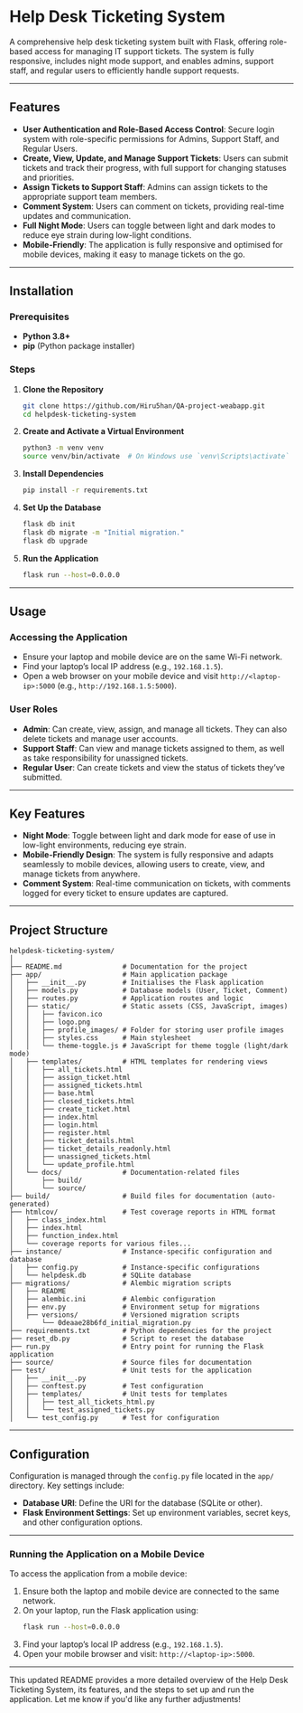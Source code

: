 # **Help Desk Ticketing System**

A comprehensive help desk ticketing system built with Flask, offering role-based access for managing IT support tickets. The system is fully responsive, includes night mode support, and enables admins, support staff, and regular users to efficiently handle support requests.

---

## **Features**

- **User Authentication and Role-Based Access Control**: Secure login system with role-specific permissions for Admins, Support Staff, and Regular Users.
- **Create, View, Update, and Manage Support Tickets**: Users can submit tickets and track their progress, with full support for changing statuses and priorities.
- **Assign Tickets to Support Staff**: Admins can assign tickets to the appropriate support team members.
- **Comment System**: Users can comment on tickets, providing real-time updates and communication.
- **Full Night Mode**: Users can toggle between light and dark modes to reduce eye strain during low-light conditions.
- **Mobile-Friendly**: The application is fully responsive and optimised for mobile devices, making it easy to manage tickets on the go.

---

## **Installation**

### **Prerequisites**

- **Python 3.8+**
- **pip** (Python package installer)

### **Steps**

1. **Clone the Repository**

   ```bash
   git clone https://github.com/Hiru5han/QA-project-weabapp.git
   cd helpdesk-ticketing-system
   ```

2. **Create and Activate a Virtual Environment**

   ```bash
   python3 -m venv venv
   source venv/bin/activate  # On Windows use `venv\Scripts\activate`
   ```

3. **Install Dependencies**

   ```bash
   pip install -r requirements.txt
   ```

4. **Set Up the Database**

   ```bash
   flask db init
   flask db migrate -m "Initial migration."
   flask db upgrade
   ```

5. **Run the Application**

   ```bash
   flask run --host=0.0.0.0
   ```

---

## **Usage**

### **Accessing the Application**

- Ensure your laptop and mobile device are on the same Wi-Fi network.
- Find your laptop’s local IP address (e.g., `192.168.1.5`).
- Open a web browser on your mobile device and visit `http://<laptop-ip>:5000` (e.g., `http://192.168.1.5:5000`).

### **User Roles**

- **Admin**: Can create, view, assign, and manage all tickets. They can also delete tickets and manage user accounts.
- **Support Staff**: Can view and manage tickets assigned to them, as well as take responsibility for unassigned tickets.
- **Regular User**: Can create tickets and view the status of tickets they’ve submitted.

---

## **Key Features**

- **Night Mode**: Toggle between light and dark mode for ease of use in low-light environments, reducing eye strain.
- **Mobile-Friendly Design**: The system is fully responsive and adapts seamlessly to mobile devices, allowing users to create, view, and manage tickets from anywhere.
- **Comment System**: Real-time communication on tickets, with comments logged for every ticket to ensure updates are captured.

---

## **Project Structure**

```plaintext
helpdesk-ticketing-system/
│
├── README.md               # Documentation for the project
├── app/                    # Main application package
│   ├── __init__.py         # Initialises the Flask application
│   ├── models.py           # Database models (User, Ticket, Comment)
│   ├── routes.py           # Application routes and logic
│   ├── static/             # Static assets (CSS, JavaScript, images)
│   │   ├── favicon.ico
│   │   ├── logo.png
│   │   ├── profile_images/ # Folder for storing user profile images
│   │   ├── styles.css      # Main stylesheet
│   │   └── theme-toggle.js # JavaScript for theme toggle (light/dark mode)
│   ├── templates/          # HTML templates for rendering views
│   │   ├── all_tickets.html
│   │   ├── assign_ticket.html
│   │   ├── assigned_tickets.html
│   │   ├── base.html
│   │   ├── closed_tickets.html
│   │   ├── create_ticket.html
│   │   ├── index.html
│   │   ├── login.html
│   │   ├── register.html
│   │   ├── ticket_details.html
│   │   ├── ticket_details_readonly.html
│   │   ├── unassigned_tickets.html
│   │   └── update_profile.html
│   └── docs/               # Documentation-related files
│       ├── build/
│       └── source/
├── build/                  # Build files for documentation (auto-generated)
├── htmlcov/                # Test coverage reports in HTML format
│   ├── class_index.html
│   ├── index.html
│   ├── function_index.html
│   └── coverage reports for various files...
├── instance/               # Instance-specific configuration and database
│   ├── config.py           # Instance-specific configurations
│   └── helpdesk.db         # SQLite database
├── migrations/             # Alembic migration scripts
│   ├── README
│   ├── alembic.ini         # Alembic configuration
│   ├── env.py              # Environment setup for migrations
│   ├── versions/           # Versioned migration scripts
│       └── 0deaae28b6fd_initial_migration.py
├── requirements.txt        # Python dependencies for the project
├── reset_db.py             # Script to reset the database
├── run.py                  # Entry point for running the Flask application
├── source/                 # Source files for documentation
├── test/                   # Unit tests for the application
│   ├── __init__.py
│   ├── conftest.py         # Test configuration
│   ├── templates/          # Unit tests for templates
│   │   ├── test_all_tickets_html.py
│   │   └── test_assigned_tickets.py
│   └── test_config.py      # Test for configuration
```

---

## **Configuration**

Configuration is managed through the `config.py` file located in the `app/` directory. Key settings include:

- **Database URI**: Define the URI for the database (SQLite or other).
- **Flask Environment Settings**: Set up environment variables, secret keys, and other configuration options.

---

### **Running the Application on a Mobile Device**

To access the application from a mobile device:

1. Ensure both the laptop and mobile device are connected to the same network.
2. On your laptop, run the Flask application using:
   ```bash
   flask run --host=0.0.0.0
   ```
3. Find your laptop’s local IP address (e.g., `192.168.1.5`).
4. Open your mobile browser and visit: `http://<laptop-ip>:5000`.

---

This updated README provides a more detailed overview of the Help Desk Ticketing System, its features, and the steps to set up and run the application. Let me know if you'd like any further adjustments!
